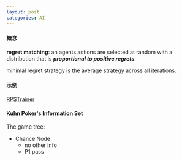 ```yaml
---
layout: post
categories: AI
---
```


#### 概念
**regret matching**: an agents actions are
selected at random with a distribution that is _**proportional to positive regrets**_.

minimal regret strategy is the average strategy across all iterations.

#### 示例
[RPSTrainer](https://heartup.github.io/static/raw/RPSTrainer.zip)

#### Kuhn Poker's Information Set
The game tree:
- Chance Node
   - no other info
   - P1 pass